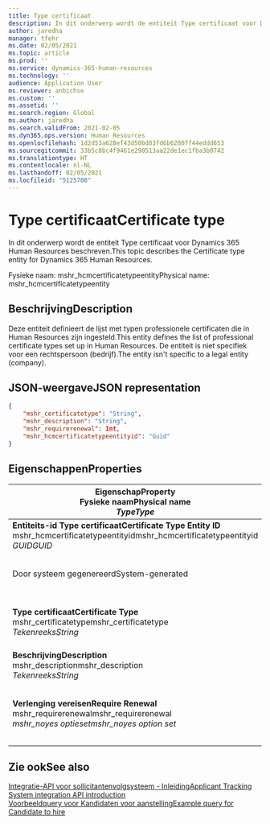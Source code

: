 ```yaml
---
title: Type certificaat
description: In dit onderwerp wordt de entiteit Type certificaat voor Dynamics 365 Human Resources beschreven.
author: jaredha
manager: tfehr
ms.date: 02/05/2021
ms.topic: article
ms.prod: ''
ms.service: dynamics-365-human-resources
ms.technology: ''
audience: Application User
ms.reviewer: anbichse
ms.custom: ''
ms.assetid: ''
ms.search.region: Global
ms.author: jaredha
ms.search.validFrom: 2021-02-05
ms.dyn365.ops.version: Human Resources
ms.openlocfilehash: 1d2d53a628ef43d50bd83fd6b62807f44eddd653
ms.sourcegitcommit: 33b5c8bc4f9461e290513aa22de1ec1fba3b0742
ms.translationtype: HT
ms.contentlocale: nl-NL
ms.lasthandoff: 02/05/2021
ms.locfileid: "5125708"
---
```

# <a name="certificate-type"></a><span data-ttu-id="98ca8-103">Type certificaat</span><span class="sxs-lookup"><span data-stu-id="98ca8-103">Certificate type</span></span>

<span data-ttu-id="98ca8-104">In dit onderwerp wordt de entiteit Type certificaat voor Dynamics 365 Human Resources beschreven.</span><span class="sxs-lookup"><span data-stu-id="98ca8-104">This topic describes the Certificate type entity for Dynamics 365 Human Resources.</span></span>

<span data-ttu-id="98ca8-105">Fysieke naam: mshr_hcmcertificatetypeentity</span><span class="sxs-lookup"><span data-stu-id="98ca8-105">Physical name: mshr_hcmcertificatetypeentity</span></span>

## <a name="description"></a><span data-ttu-id="98ca8-106">Beschrijving</span><span class="sxs-lookup"><span data-stu-id="98ca8-106">Description</span></span>

<span data-ttu-id="98ca8-107">Deze entiteit definieert de lijst met typen professionele certificaten die in Human Resources zijn ingesteld.</span><span class="sxs-lookup"><span data-stu-id="98ca8-107">This entity defines the list of professional certificate types set up in Human Resources.</span></span> <span data-ttu-id="98ca8-108">De entiteit is niet specifiek voor een rechtspersoon (bedrijf).</span><span class="sxs-lookup"><span data-stu-id="98ca8-108">The entity isn't specific to a legal entity (company).</span></span>

## <a name="json-representation"></a><span data-ttu-id="98ca8-109">JSON-weergave</span><span class="sxs-lookup"><span data-stu-id="98ca8-109">JSON representation</span></span>

```json
{
    "mshr_certificatetype": "String",
    "mshr_description": "String",
    "mshr_requirerenewal": Int,
    "mshr_hcmcertificatetypeentityid": "Guid"
}
```

## <a name="properties"></a><span data-ttu-id="98ca8-110">Eigenschappen</span><span class="sxs-lookup"><span data-stu-id="98ca8-110">Properties</span></span>

| <span data-ttu-id="98ca8-111">Eigenschap</span><span class="sxs-lookup"><span data-stu-id="98ca8-111">Property</span></span><br><span data-ttu-id="98ca8-112">**Fysieke naam**</span><span class="sxs-lookup"><span data-stu-id="98ca8-112">**Physical name**</span></span><br><span data-ttu-id="98ca8-113">**_Type_**</span><span class="sxs-lookup"><span data-stu-id="98ca8-113">**_Type_**</span></span> | <span data-ttu-id="98ca8-114">Gebruiken</span><span class="sxs-lookup"><span data-stu-id="98ca8-114">Use</span></span> | <span data-ttu-id="98ca8-115">Beschrijving</span><span class="sxs-lookup"><span data-stu-id="98ca8-115">Description</span></span> |
| --- | --- | --- |
| <span data-ttu-id="98ca8-116">**Entiteits-id Type certificaat**</span><span class="sxs-lookup"><span data-stu-id="98ca8-116">**Certificate Type Entity ID**</span></span><br><span data-ttu-id="98ca8-117">mshr_hcmcertificatetypeentityid</span><span class="sxs-lookup"><span data-stu-id="98ca8-117">mshr_hcmcertificatetypeentityid</span></span><br><span data-ttu-id="98ca8-118">*GUID*</span><span class="sxs-lookup"><span data-stu-id="98ca8-118">*GUID*</span></span> | <span data-ttu-id="98ca8-119">Alleen-lezen</span><span class="sxs-lookup"><span data-stu-id="98ca8-119">Read-only</span></span><br><span data-ttu-id="98ca8-120">Vereist</span><span class="sxs-lookup"><span data-stu-id="98ca8-120">Required</span></span> 
<span data-ttu-id="98ca8-121">Door systeem gegenereerd</span><span class="sxs-lookup"><span data-stu-id="98ca8-121">System-generated</span></span> | <span data-ttu-id="98ca8-122">Unieke primaire id voor het certificaattype.</span><span class="sxs-lookup"><span data-stu-id="98ca8-122">Unique primary identifier for the certificate type.</span></span> |
| <span data-ttu-id="98ca8-123">**Type certificaat**</span><span class="sxs-lookup"><span data-stu-id="98ca8-123">**Certificate Type**</span></span><br><span data-ttu-id="98ca8-124">mshr_certificatetype</span><span class="sxs-lookup"><span data-stu-id="98ca8-124">mshr_certificatetype</span></span><br><span data-ttu-id="98ca8-125">*Tekenreeks*</span><span class="sxs-lookup"><span data-stu-id="98ca8-125">*String*</span></span> | <span data-ttu-id="98ca8-126">Lezen/schrijven</span><span class="sxs-lookup"><span data-stu-id="98ca8-126">Read/write</span></span><br><span data-ttu-id="98ca8-127">Vereist</span><span class="sxs-lookup"><span data-stu-id="98ca8-127">Required</span></span> | <span data-ttu-id="98ca8-128">Unieke door de gebruiker leesbare id voor het certificaattype.</span><span class="sxs-lookup"><span data-stu-id="98ca8-128">Unique user-readable identifier for the certificate type.</span></span> |
| <span data-ttu-id="98ca8-129">**Beschrijving**</span><span class="sxs-lookup"><span data-stu-id="98ca8-129">**Description**</span></span><br><span data-ttu-id="98ca8-130">mshr_description</span><span class="sxs-lookup"><span data-stu-id="98ca8-130">mshr_description</span></span><br><span data-ttu-id="98ca8-131">*Tekenreeks*</span><span class="sxs-lookup"><span data-stu-id="98ca8-131">*String*</span></span> | <span data-ttu-id="98ca8-132">Lezen/schrijven</span><span class="sxs-lookup"><span data-stu-id="98ca8-132">Read/write</span></span><br><span data-ttu-id="98ca8-133">Vereist</span><span class="sxs-lookup"><span data-stu-id="98ca8-133">Required</span></span> | <span data-ttu-id="98ca8-134">Omschrijving van het certificaattype.</span><span class="sxs-lookup"><span data-stu-id="98ca8-134">Description of the certificate type.</span></span> |
| <span data-ttu-id="98ca8-135">**Verlenging vereisen**</span><span class="sxs-lookup"><span data-stu-id="98ca8-135">**Require Renewal**</span></span><br><span data-ttu-id="98ca8-136">mshr_requirerenewal</span><span class="sxs-lookup"><span data-stu-id="98ca8-136">mshr_requirerenewal</span></span><br><span data-ttu-id="98ca8-137">*mshr_noyes optieset*</span><span class="sxs-lookup"><span data-stu-id="98ca8-137">*mshr_noyes option set*</span></span> | <span data-ttu-id="98ca8-138">Lezen/schrijven</span><span class="sxs-lookup"><span data-stu-id="98ca8-138">Read/write</span></span><br><span data-ttu-id="98ca8-139">Optioneel</span><span class="sxs-lookup"><span data-stu-id="98ca8-139">Optional</span></span> | <span data-ttu-id="98ca8-140">Geeft aan of verlenging is vereist voor het certificaat.</span><span class="sxs-lookup"><span data-stu-id="98ca8-140">Indicates whether renewal is required for the certificate.</span></span> |

## <a name="see-also"></a><span data-ttu-id="98ca8-141">Zie ook</span><span class="sxs-lookup"><span data-stu-id="98ca8-141">See also</span></span>

[<span data-ttu-id="98ca8-142">Integratie-API voor sollicitantenvolgsysteem - Inleiding</span><span class="sxs-lookup"><span data-stu-id="98ca8-142">Applicant Tracking System integration API introduction</span></span>](hr-admin-integration-ats-api-introduction.md)<br>
[<span data-ttu-id="98ca8-143">Voorbeeldquery voor Kandidaten voor aanstelling</span><span class="sxs-lookup"><span data-stu-id="98ca8-143">Example query for Candidate to hire</span></span>](hr-admin-integration-ats-api-candidate-to-hire-example-query.md)

